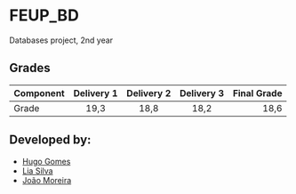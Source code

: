 # FEUP_BD
Databases project, 2nd year

## Grades

| Component      |      Delivery 1     |   Delivery 2   |   Delivery 3  |  Final Grade  |
| :---           |    :----:   |  :----: | :----: | ---: |
| Grade          |     19,3     |   18,8   |  18,2   |   18,6  |


## Developed by: </br>
* [Hugo Gomes](https://github.com/Hugo7gomes) </br>
* [Lia Silva](https://github.com/liavieir) </br>
* [João Moreira](https://github.com/up202005035) </br>
